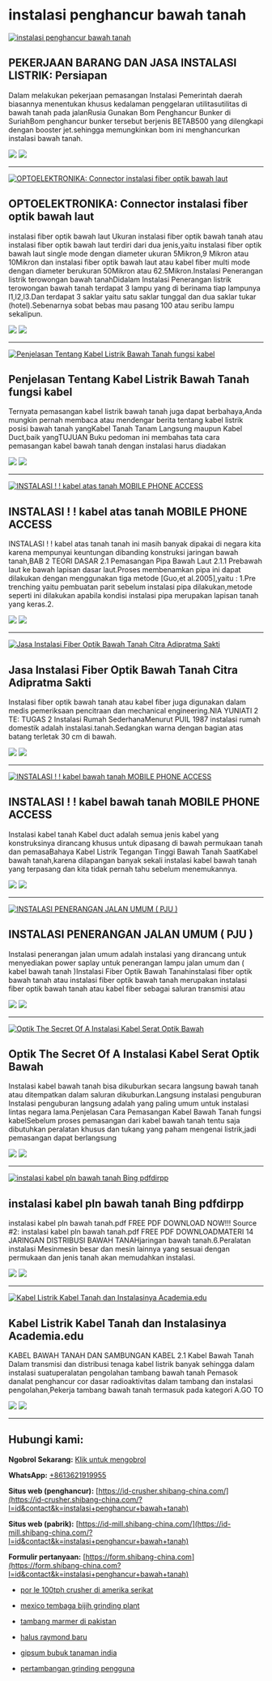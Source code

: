 # instalasi penghancur bawah tanah

<a href="https://swt.shibang-china.com/?l=id&img&k=instalasi+penghancur+bawah+tanah" target="_blank">![instalasi penghancur bawah tanah](http://static.shibang-china.com/all-800x300/1419.jpg)</a>

## PEKERJAAN BARANG DAN JASA INSTALASI LISTRIK: Persiapan
Dalam melakukan pekerjaan pemasangan Instalasi Pemerintah daerah biasannya menentukan khusus kedalaman penggelaran utilitasutilitas di bawah tanah pada jalanRusia Gunakan Bom Penghancur Bunker di SuriahBom penghancur bunker tersebut berjenis BETAB500 yang dilengkapi dengan booster jet.sehingga memungkinkan bom ini menghancurkan instalasi bawah tanah.


<a href="https://whatsapp.shibangsoft.com/WhatsApp.php" target="_blank" title="WhatsApp">![](http://static.shibang-china.com/icon/whatsapp.png)</a> <a href="https://swt.shibang-china.com/?l=id&icon&k=instalasi+penghancur+bawah+tanah" target="_blank">![](http://static.shibang-china.com/icon/chat-id.png)</a>

---

<a href="https://swt.shibang-china.com/?l=id&img&k=instalasi+penghancur+bawah+tanah" target="_blank">![OPTOELEKTRONIKA: Connector instalasi fiber optik bawah laut](http://static.shibang-china.com/all-800x300/962.jpg)</a>

## OPTOELEKTRONIKA: Connector instalasi fiber optik bawah laut
instalasi fiber optik bawah laut Ukuran instalasi fiber optik bawah tanah atau instalasi fiber optik bawah laut terdiri dari dua jenis,yaitu instalasi fiber optik bawah laut single mode dengan diameter ukuran 5Mikron,9 Mikron atau 10Mikron dan instalasi fiber optik bawah laut atau kabel fiber multi mode dengan diameter berukuran 50Mikron atau 62.5Mikron.Instalasi Penerangan listrik terowongan bawah tanahDidalam Instalasi Penerangan listrik terowongan bawah tanah terdapat 3 lampu yang di berinama tiap lampunya l1,l2,l3.Dan terdapat 3 saklar yaitu satu saklar tunggal dan dua saklar tukar (hotel).Sebenarnya sobat bebas mau pasang 100 atau seribu lampu sekalipun.


<a href="https://whatsapp.shibangsoft.com/WhatsApp.php" target="_blank" title="WhatsApp">![](http://static.shibang-china.com/icon/whatsapp.png)</a> <a href="https://swt.shibang-china.com/?l=id&icon&k=instalasi+penghancur+bawah+tanah" target="_blank">![](http://static.shibang-china.com/icon/chat-id.png)</a>

---

<a href="https://swt.shibang-china.com/?l=id&img&k=instalasi+penghancur+bawah+tanah" target="_blank">![Penjelasan Tentang Kabel Listrik Bawah Tanah fungsi kabel](http://static.shibang-china.com/all-800x300/138.jpg)</a>

## Penjelasan Tentang Kabel Listrik Bawah Tanah fungsi kabel
Ternyata pemasangan kabel listrik bawah tanah juga dapat berbahaya,Anda mungkin pernah membaca atau mendengar berita tentang kabel listrik posisi bawah tanah yangKabel Tanah Tanam Langsung maupun Kabel Duct,baik yangTUJUAN Buku pedoman ini membahas tata cara pemasangan kabel bawah tanah dengan instalasi harus diadakan


<a href="https://whatsapp.shibangsoft.com/WhatsApp.php" target="_blank" title="WhatsApp">![](http://static.shibang-china.com/icon/whatsapp.png)</a> <a href="https://swt.shibang-china.com/?l=id&icon&k=instalasi+penghancur+bawah+tanah" target="_blank">![](http://static.shibang-china.com/icon/chat-id.png)</a>

---

<a href="https://swt.shibang-china.com/?l=id&img&k=instalasi+penghancur+bawah+tanah" target="_blank">![INSTALASI ! ! kabel atas tanah MOBILE PHONE ACCESS](http://static.shibang-china.com/all-800x300/1054.jpg)</a>

## INSTALASI ! ! kabel atas tanah MOBILE PHONE ACCESS
INSTALASI ! ! kabel atas tanah tanah ini masih banyak dipakai di negara kita karena mempunyai keuntungan dibanding konstruksi jaringan bawah tanah,BAB 2 TEORI DASAR 2.1 Pemasangan Pipa Bawah Laut 2.1.1 Prebawah laut ke bawah lapisan dasar laut.Proses membenamkan pipa ini dapat dilakukan dengan menggunakan tiga metode [Guo,et al.2005],yaitu : 1.Pre trenching yaitu pembuatan parit sebelum instalasi pipa dilakukan,metode seperti ini dilakukan apabila kondisi instalasi pipa merupakan lapisan tanah yang keras.2.


<a href="https://whatsapp.shibangsoft.com/WhatsApp.php" target="_blank" title="WhatsApp">![](http://static.shibang-china.com/icon/whatsapp.png)</a> <a href="https://swt.shibang-china.com/?l=id&icon&k=instalasi+penghancur+bawah+tanah" target="_blank">![](http://static.shibang-china.com/icon/chat-id.png)</a>

---

<a href="https://swt.shibang-china.com/?l=id&img&k=instalasi+penghancur+bawah+tanah" target="_blank">![Jasa Instalasi Fiber Optik Bawah Tanah Citra Adipratma Sakti](http://static.shibang-china.com/all-800x300/1457.jpg)</a>

## Jasa Instalasi Fiber Optik Bawah Tanah Citra Adipratma Sakti
Instalasi fiber optik bawah tanah atau kabel fiber juga digunakan dalam medis pemeriksaan pencitraan dan mechanical engineering.NIA YUNIATI 2 TE: TUGAS 2 Instalasi Rumah SederhanaMenurut PUIL 1987 instalasi rumah domestik adalah instalasi.tanah.Sedangkan warna dengan bagian atas batang terletak 30 cm di bawah.


<a href="https://whatsapp.shibangsoft.com/WhatsApp.php" target="_blank" title="WhatsApp">![](http://static.shibang-china.com/icon/whatsapp.png)</a> <a href="https://swt.shibang-china.com/?l=id&icon&k=instalasi+penghancur+bawah+tanah" target="_blank">![](http://static.shibang-china.com/icon/chat-id.png)</a>

---

<a href="https://swt.shibang-china.com/?l=id&img&k=instalasi+penghancur+bawah+tanah" target="_blank">![INSTALASI ! ! kabel bawah tanah MOBILE PHONE ACCESS](http://static.shibang-china.com/all-800x300/637.jpg)</a>

## INSTALASI ! ! kabel bawah tanah MOBILE PHONE ACCESS
Instalasi kabel tanah Kabel duct adalah semua jenis kabel yang konstruksinya dirancang khusus untuk dipasang di bawah permukaan tanah dan pemasaBahaya Kabel Listrik Tegangan Tinggi Bawah Tanah SaatKabel bawah tanah,karena dilapangan banyak sekali instalasi kabel bawah tanah yang terpasang dan kita tidak pernah tahu sebelum menemukannya.


<a href="https://whatsapp.shibangsoft.com/WhatsApp.php" target="_blank" title="WhatsApp">![](http://static.shibang-china.com/icon/whatsapp.png)</a> <a href="https://swt.shibang-china.com/?l=id&icon&k=instalasi+penghancur+bawah+tanah" target="_blank">![](http://static.shibang-china.com/icon/chat-id.png)</a>

---

<a href="https://swt.shibang-china.com/?l=id&img&k=instalasi+penghancur+bawah+tanah" target="_blank">![INSTALASI PENERANGAN JALAN UMUM ( PJU )](http://static.shibang-china.com/all-800x300/982.jpg)</a>

## INSTALASI PENERANGAN JALAN UMUM ( PJU )
Instalasi penerangan jalan umum adalah instalasi yang dirancang untuk menyediakan power saplay untuk penerangan lampu jalan umum dan ( kabel bawah tanah )Instalasi Fiber Optik Bawah Tanahinstalasi fiber optik bawah tanah atau instalasi fiber optik bawah tanah merupakan instalasi fiber optik bawah tanah atau kabel fiber sebagai saluran transmisi atau


<a href="https://whatsapp.shibangsoft.com/WhatsApp.php" target="_blank" title="WhatsApp">![](http://static.shibang-china.com/icon/whatsapp.png)</a> <a href="https://swt.shibang-china.com/?l=id&icon&k=instalasi+penghancur+bawah+tanah" target="_blank">![](http://static.shibang-china.com/icon/chat-id.png)</a>

---

<a href="https://swt.shibang-china.com/?l=id&img&k=instalasi+penghancur+bawah+tanah" target="_blank">![Optik The Secret Of A Instalasi Kabel Serat Optik Bawah](http://static.shibang-china.com/all-800x300/487.jpg)</a>

## Optik The Secret Of A Instalasi Kabel Serat Optik Bawah
Instalasi kabel bawah tanah bisa dikuburkan secara langsung bawah tanah atau ditempatkan dalam saluran dikuburkan.Langsung instalasi penguburan Instalasi penguburan langsung adalah yang paling umum untuk instalasi lintas negara lama.Penjelasan Cara Pemasangan Kabel Bawah Tanah fungsi kabelSebelum proses pemasangan dari kabel bawah tanah tentu saja dibutuhkan peralatan khusus dan tukang yang paham mengenai listrik,jadi pemasangan dapat berlangsung


<a href="https://whatsapp.shibangsoft.com/WhatsApp.php" target="_blank" title="WhatsApp">![](http://static.shibang-china.com/icon/whatsapp.png)</a> <a href="https://swt.shibang-china.com/?l=id&icon&k=instalasi+penghancur+bawah+tanah" target="_blank">![](http://static.shibang-china.com/icon/chat-id.png)</a>

---

<a href="https://swt.shibang-china.com/?l=id&img&k=instalasi+penghancur+bawah+tanah" target="_blank">![instalasi kabel pln bawah tanah Bing pdfdirpp](http://static.shibang-china.com/all-800x300/1417.jpg)</a>

## instalasi kabel pln bawah tanah Bing pdfdirpp
instalasi kabel pln bawah tanah.pdf FREE PDF DOWNLOAD NOW!!! Source #2: instalasi kabel pln bawah tanah.pdf FREE PDF DOWNLOADMATERI 14 JARINGAN DISTRIBUSI BAWAH TANAHjaringan bawah tanah.6.Peralatan instalasi Mesinmesin besar dan mesin lainnya yang sesuai dengan permukaan dan jenis tanah akan memudahkan instalasi.


<a href="https://whatsapp.shibangsoft.com/WhatsApp.php" target="_blank" title="WhatsApp">![](http://static.shibang-china.com/icon/whatsapp.png)</a> <a href="https://swt.shibang-china.com/?l=id&icon&k=instalasi+penghancur+bawah+tanah" target="_blank">![](http://static.shibang-china.com/icon/chat-id.png)</a>

---

<a href="https://swt.shibang-china.com/?l=id&img&k=instalasi+penghancur+bawah+tanah" target="_blank">![Kabel Listrik Kabel Tanah dan Instalasinya Academia.edu](http://static.shibang-china.com/all-800x300/660.jpg)</a>

## Kabel Listrik Kabel Tanah dan Instalasinya Academia.edu
KABEL BAWAH TANAH DAN SAMBUNGAN KABEL 2.1 Kabel Bawah Tanah Dalam transmisi dan distribusi tenaga kabel listrik banyak sehingga dalam instalasi suatuperalatan pengolahan tambang bawah tanah Pemasok danalat penghancur cor dasar radioaktivitas dalam tambang dan instalasi pengolahan,Pekerja tambang bawah tanah termasuk pada kategori A.GO TO


<a href="https://whatsapp.shibangsoft.com/WhatsApp.php" target="_blank" title="WhatsApp">![](http://static.shibang-china.com/icon/whatsapp.png)</a> <a href="https://swt.shibang-china.com/?l=id&icon&k=instalasi+penghancur+bawah+tanah" target="_blank">![](http://static.shibang-china.com/icon/chat-id.png)</a>

---
## Hubungi kami:

**Ngobrol Sekarang:** [Klik untuk mengobrol](https://swt.shibang-china.com?l=id&contact&k=instalasi+penghancur+bawah+tanah)

**WhatsApp:**  [+8613621919955](https://whatsapp.shibangsoft.com/WhatsApp.php)

**Situs web (penghancur):** [https://id-crusher.shibang-china.com/](https://id-crusher.shibang-china.com/?l=id&contact&k=instalasi+penghancur+bawah+tanah)

**Situs web (pabrik):** [https://id-mill.shibang-china.com/](https://id-mill.shibang-china.com/?l=id&contact&k=instalasi+penghancur+bawah+tanah)

**Formulir pertanyaan:** [https://form.shibang-china.com](https://form.shibang-china.com?l=id&contact&k=instalasi+penghancur+bawah+tanah)

* [por le 100tph crusher di amerika serikat](../49/por%20le%20100tph%20crusher%20di%20amerika%20serikat.md)

* [mexico tembaga bijih grinding plant](../45/mexico%20tembaga%20bijih%20grinding%20plant.md)

* [tambang marmer di pakistan](../45/tambang%20marmer%20di%20pakistan.md)

* [halus raymond baru](../44/halus%20raymond%20baru.md)

* [gipsum bubuk tanaman india](../47/gipsum%20bubuk%20tanaman%20india.md)

* [pertambangan grinding pengguna](../47/pertambangan%20grinding%20pengguna.md)